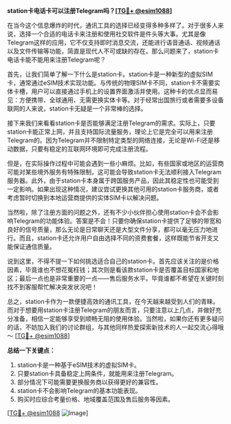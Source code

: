 **station卡电话卡可以注册Telegram吗？[[TG💪+ @esim1088](https://t.me/s/esim1088)]**

在当今这个信息爆炸的时代，通讯工具的选择已经变得多种多样了。对于很多人来说，选择一个合适的电话卡来注册和使用社交软件是件头等大事。尤其是像Telegram这样的应用，它不仅支持即时消息交流，还能进行语音通话、视频通话以及文件传输等功能，简直是现代人不可或缺的存在。那么问题来了，station卡电话卡能不能用来注册Telegram呢？

首先，让我们简单了解一下什么是station卡。station卡是一种新型的虚拟SIM卡，通常通过eSIM技术实现功能。与传统的物理SIM卡不同，station卡不需要实体卡槽，用户可以直接通过手机上的设置界面激活并使用。这种卡的优点显而易见：方便携带、全球通用、无需更换实体卡等。对于经常出国旅行或者需要多设备联网的人来说，station卡无疑是一个非常棒的选择。

接下来我们来看看station卡是否能够满足注册Telegram的需求。实际上，只要station卡能正常上网，并且支持国际流量服务，理论上它是完全可以用来注册Telegram的。因为Telegram并不限制特定类型的网络连接，无论是Wi-Fi还是移动数据，只要有稳定的互联网环境即可完成注册流程。

但是，在实际操作过程中可能会遇到一些小麻烦。比如，有些国家或地区的运营商可能对某些境外服务有特殊限制，这可能会导致station卡无法顺利接入Telegram服务器。此外，由于station卡本身属于跨国服务产品，因此其稳定性也可能受到一定影响。如果出现这种情况，建议尝试更换其他可用的station卡服务商，或者考虑暂时切换到本地运营商提供的实体SIM卡以解决问题。

当然啦，除了注册方面的问题之外，还有不少小伙伴担心使用station卡会不会影响Telegram的功能体验。答案是不会！只要你确保station卡提供了足够的带宽和良好的信号质量，那么无论是日常聊天还是大型文件分享，都可以毫无压力地进行。而且，station卡还允许用户自由选择不同的资费套餐，这样既能节省开支又能保证通信质量。

说到这里，不得不提一下如何挑选适合自己的station卡。首先应该关注的是价格因素，毕竟谁也不想花冤枉钱；其次则是看该款station卡是否覆盖目标国家和地区；最后一点也是非常重要的一点——售后服务水平。毕竟谁都不希望在关键时刻找不到客服帮忙解决突发状况吧！

总之，station卡作为一款便捷高效的通讯工具，在今天越来越受到人们的青睐。而对于想要用station卡注册Telegram的朋友而言，只要注意以上几点，并做好充分准备，相信一定能够享受到顺畅无阻的使用体验。当然啦，如果你还有更多疑问的话，不妨加入我们的讨论群组，与其他同样热爱探索新技术的人一起交流心得哦～ [[TG💪+ @esim1088](https://t.me/s/esim1088)]

**总结一下关键点：**
1. station卡是一种基于eSIM技术的虚拟SIM卡。
2. 只要station卡具备稳定上网条件，就能用来注册Telegram。
3. 部分情况下可能需要更换服务商以获得更好的兼容性。
4. station卡不会影响Telegram的基本功能表现。
5. 购买时应综合考量价格、地域覆盖范围及售后服务等因素。

[[TG💪+ @esim1088](https://t.me/s/esim1088) ![Image](https://i.postimg.cc/4NQfJmqS/Snipaste-2025-05-13-00-14-12.png)]